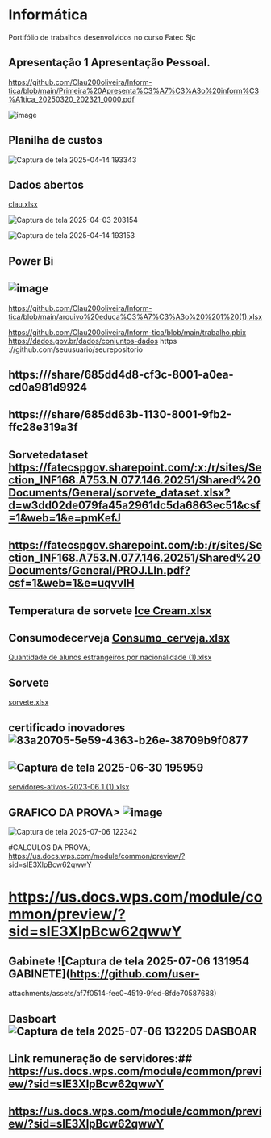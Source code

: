 # Informática
Portifólio de trabalhos desenvolvidos no curso Fatec Sjc
## Apresentação 1 Apresentação  Pessoal.
https://github.com/Clau200oliveira/Inform-tica/blob/main/Primeira%20Apresenta%C3%A7%C3%A3o%20inform%C3%A1tica_20250320_202321_0000.pdf

![image](https://github.com/user-attachments/assets/bedff12e-cfde-43e4-91d5-78a5a09c7d49)

## Planilha de custos

![Captura de tela 2025-04-14 193343](https://github.com/user-attachments/assets/4b3dad1a-c2f5-4b13-acee-284e49365227)

## Dados abertos

[clau.xlsx](https://github.com/user-attachments/files/19596223/clau.xlsx)


![Captura de tela 2025-04-03 203154](https://github.com/user-attachments/assets/894cc41d-e40e-4a46-bef6-6eadec786a56)

![Captura de tela 2025-04-14 193153](https://github.com/user-attachments/assets/3a831e77-1fdd-4cb9-96e7-503b01eed91c)

## Power Bi

## ![image](https://github.com/user-attachments/assets/941c587a-175f-4c06-b776-68de6fd028c2)

 https://github.com/Clau200oliveira/Inform-tica/blob/main/arquivo%20educa%C3%A7%C3%A3o%20%201%20(1).xlsx

https://github.com/Clau200oliveira/Inform-tica/blob/main/trabalho.pbix
https://dados.gov.br/dados/conjuntos-dados
https ://github.com/seuusuario/seurepositorio

## https:///share/685dd4d8-cf3c-8001-a0ea-cd0a981d9924

## https:///share/685dd63b-1130-8001-9fb2-ffc28e319a3f


## Sorvetedataset https://fatecspgov.sharepoint.com/:x:/r/sites/Section_INF168.A753.N.077.146.20251/Shared%20Documents/General/sorvete_dataset.xlsx?d=w3dd02de079fa45a2961dc5da6863ec51&csf=1&web=1&e=pmKefJ

## https://fatecspgov.sharepoint.com/:b:/r/sites/Section_INF168.A753.N.077.146.20251/Shared%20Documents/General/PROJ.LIn.pdf?csf=1&web=1&e=uqvvIH

## Temperatura de sorvete [Ice Cream.xlsx](https://github.com/user-attachments/files/20965450/Ice.Cream.xlsx)

## Consumodecerveja [Consumo_cerveja.xlsx](https://github.com/user-attachments/files/20965469/Consumo_cerveja.xlsx) 

[Quantidade de alunos estrangeiros por nacionalidade (1).xlsx](https://github.com/user-attachments/files/20965495/Quantidade.de.alunos.estrangeiros.por.nacionalidade.1.xlsx)

## Sorvete 
[sorvete.xlsx](https://github.com/user-attachments/files/20965505/sorvete.xlsx)


## certificado inovadores ![83a20705-5e59-4363-b26e-38709b9f0877](https://github.com/user-attachments/assets/07bd624b-677e-40d8-a876-81ab6c2d020b)


## ![Captura de tela 2025-06-30 195959](https://github.com/user-attachments/assets/ad550c5f-6ddc-4846-a9c8-c949b5e28401)


[servidores-ativos-2023-06 1 (1).xlsx](https://github.com/user-attachments/files/21048765/servidores-ativos-2023-06.1.1.xlsx)




## GRAFICO DA PROVA> ![image](https://github.com/user-attachments/assets/dac3b31c-5859-4136-95df-9e1c7a783a53)
![Captura de tela 2025-07-06 122342](https://github.com/user-attachments/assets/b7838c7f-9597-4f74-9b1c-951355392269)

#CALCULOS DA PROVA; https://us.docs.wps.com/module/common/preview/?sid=sIE3XlpBcw62qwwY
# https://us.docs.wps.com/module/common/preview/?sid=sIE3XlpBcw62qwwY


## Gabinete ![Captura de tela 2025-07-06 131954 GABINETE](https://github.com/user-
attachments/assets/af7f0514-fee0-4519-9fed-8fde70587688)

## Dasboart ![Captura de tela 2025-07-06 132205 DASBOAR](https://github.com/user-attachments/assets/5c7c58e2-ace7-4d20-ac60-80c86b68a345)

## Link remuneração de servidores:## https://us.docs.wps.com/module/common/preview/?sid=sIE3XlpBcw62qwwY

## https://us.docs.wps.com/module/common/preview/?sid=sIE3XlpBcw62qwwY



